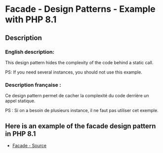 # Facade - Design Patterns - Example with PHP 8.1


## Description

### English description:

This design pattern hides the complexity of the code behind a static call.

PS: If you need several instances, you should not use this example.

### Description française :

Ce design pattern permet de cacher la complexité du code derrière un appel statique.

PS : Si on a besoin de plusieurs instance, il ne faut pas utiliser cet exemple.


## Here is an example of the facade design pattern in PHP 8.1

* [Facade - Source](https://github.com/dev-and-web/design-patterns-php/blob/master/src/facade/index.php)
